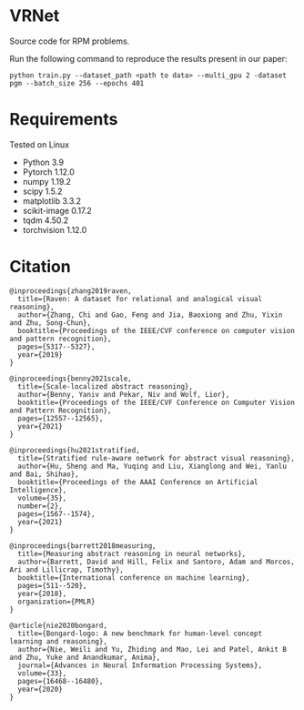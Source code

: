 # VRNet
Source code for RPM problems. 

Run the following command to reproduce the results present in our paper:
```
python train.py --dataset_path <path to data> --multi_gpu 2 -dataset pgm --batch_size 256 --epochs 401
```
# Requirements
Tested on Linux
- Python 3.9
- Pytorch 1.12.0
- numpy 1.19.2
- scipy 1.5.2
- matplotlib 3.3.2
- scikit-image 0.17.2
- tqdm 4.50.2
- torchvision 1.12.0

# Citation
```
@inproceedings{zhang2019raven,
  title={Raven: A dataset for relational and analogical visual reasoning},
  author={Zhang, Chi and Gao, Feng and Jia, Baoxiong and Zhu, Yixin and Zhu, Song-Chun},
  booktitle={Proceedings of the IEEE/CVF conference on computer vision and pattern recognition},
  pages={5317--5327},
  year={2019}
}

@inproceedings{benny2021scale,
  title={Scale-localized abstract reasoning},
  author={Benny, Yaniv and Pekar, Niv and Wolf, Lior},
  booktitle={Proceedings of the IEEE/CVF Conference on Computer Vision and Pattern Recognition},
  pages={12557--12565},
  year={2021}
}

@inproceedings{hu2021stratified,
  title={Stratified rule-aware network for abstract visual reasoning},
  author={Hu, Sheng and Ma, Yuqing and Liu, Xianglong and Wei, Yanlu and Bai, Shihao},
  booktitle={Proceedings of the AAAI Conference on Artificial Intelligence},
  volume={35},
  number={2},
  pages={1567--1574},
  year={2021}
}

@inproceedings{barrett2018measuring,
  title={Measuring abstract reasoning in neural networks},
  author={Barrett, David and Hill, Felix and Santoro, Adam and Morcos, Ari and Lillicrap, Timothy},
  booktitle={International conference on machine learning},
  pages={511--520},
  year={2018},
  organization={PMLR}
}

@article{nie2020bongard,
  title={Bongard-logo: A new benchmark for human-level concept learning and reasoning},
  author={Nie, Weili and Yu, Zhiding and Mao, Lei and Patel, Ankit B and Zhu, Yuke and Anandkumar, Anima},
  journal={Advances in Neural Information Processing Systems},
  volume={33},
  pages={16468--16480},
  year={2020}
}
```